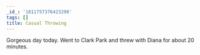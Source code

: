 ```yaml
---
_id_: '1811757376423298'
tags: []
title: Casual Throwing
---
```


Gorgeous day today. Went to Clark Park and threw with Diana for about 20 minutes.
